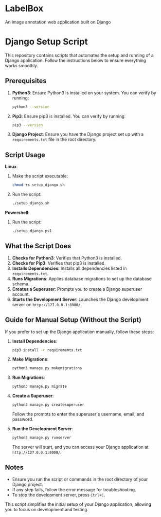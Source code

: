 # LabelBox

An image annotation web application built on Django

# Django Setup Script

This repository contains scripts that automates the setup and running of a Django application. Follow the instructions below to ensure everything works smoothly.

## Prerequisites

1. **Python3**: Ensure Python3 is installed on your system. You can verify by running:

   ```bash
   python3 --version
   ```

2. **Pip3**: Ensure pip3 is installed. You can verify by running:

   ```bash
   pip3 --version
   ```

3. **Django Project**: Ensure you have the Django project set up with a `requirements.txt` file in the root directory.

## Script Usage

**Linux**:

1. Make the script executable:

   ```bash
   chmod +x setup_django.sh
   ```

2. Run the script:
   ```bash
   ./setup_django.sh
   ```

**Powershell**:

1. Run the script:
   ```bash
   ./setup_django.ps1
   ```

## What the Script Does

1. **Checks for Python3**: Verifies that Python3 is installed.
2. **Checks for Pip3**: Verifies that pip3 is installed.
3. **Installs Dependencies**: Installs all dependencies listed in `requirements.txt`.
4. **Runs Migrations**: Applies database migrations to set up the database schema.
5. **Creates a Superuser**: Prompts you to create a Django superuser account.
6. **Starts the Development Server**: Launches the Django development server on `http://127.0.0.1:8000/`.

## Guide for Manual Setup (Without the Script)

If you prefer to set up the Django application manually, follow these steps:

1. **Install Dependencies**:

   ```bash
   pip3 install -r requirements.txt
   ```

2. **Make Migrations**:

   ```bash
   python3 manage.py makemigrations
   ```

3. **Run Migrations**:

   ```bash
   python3 manage.py migrate
   ```

4. **Create a Superuser**:

   ```bash
   python3 manage.py createsuperuser
   ```

   Follow the prompts to enter the superuser's username, email, and password.

5. **Run the Development Server**:

   ```bash
   python3 manage.py runserver
   ```

   The server will start, and you can access your Django application at `http://127.0.0.1:8000/`.

## Notes

- Ensure you run the script or commands in the root directory of your Django project.
- If any step fails, follow the error message for troubleshooting.
- To stop the development server, press `Ctrl+C`.

This script simplifies the initial setup of your Django application, allowing you to focus on development and testing.
